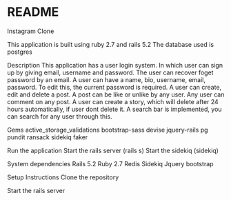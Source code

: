 # README

Instagram Clone

This application is built using ruby 2.7 and rails 5.2
The database used is postgres

Description
  This application has a user login system. In which user can sign up by giving email, username and password.
  The user can recover foget password by an email.
  A user can have a name, bio, username, email, password. To edit this, the current password is required.
  A user can create, edit and delete a post.
  A post can be like or unlike by any user.
  Any user can comment on any post.
  A user can create a story, which will delete after 24 hours automatically, if user dont delete it.
  A search bar is implemented, you can search for any user through this.

Gems
  active_storage_validations
  bootstrap-sass
  devise
  jquery-rails
  pg
  pundit
  ransack
  sidekiq
  faker

Run the application
  Start the rails server (rails s)
  Start the sidekiq (sidekiq)

System dependencies
  Rails 5.2
  Ruby 2.7
  Redis
  Sidekiq
  Jquery
  bootstrap

Setup Instructions
  Clone the repository
  
  Start the rails server

